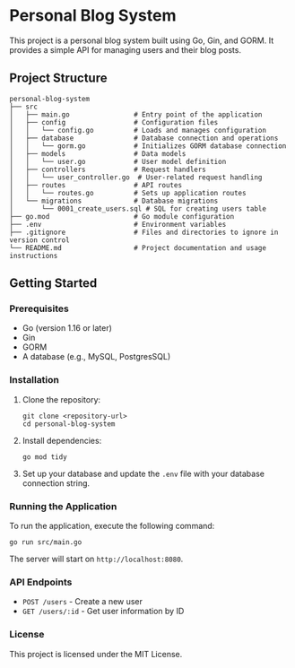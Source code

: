# Personal Blog System

This project is a personal blog system built using Go, Gin, and GORM. It provides a simple API for managing users and their blog posts.

## Project Structure

```
personal-blog-system
├── src
│   ├── main.go                # Entry point of the application
│   ├── config                 # Configuration files
│   │   └── config.go          # Loads and manages configuration
│   ├── database               # Database connection and operations
│   │   └── gorm.go            # Initializes GORM database connection
│   ├── models                 # Data models
│   │   └── user.go            # User model definition
│   ├── controllers            # Request handlers
│   │   └── user_controller.go  # User-related request handling
│   ├── routes                 # API routes
│   │   └── routes.go          # Sets up application routes
│   └── migrations             # Database migrations
│       └── 0001_create_users.sql # SQL for creating users table
├── go.mod                     # Go module configuration
├── .env                       # Environment variables
├── .gitignore                 # Files and directories to ignore in version control
└── README.md                  # Project documentation and usage instructions
```

## Getting Started

### Prerequisites

- Go (version 1.16 or later)
- Gin
- GORM
- A database (e.g., MySQL, PostgresSQL)

### Installation

1. Clone the repository:

   ```
   git clone <repository-url>
   cd personal-blog-system
   ```

2. Install dependencies:

   ```
   go mod tidy
   ```

3. Set up your database and update the `.env` file with your database connection string.

### Running the Application

To run the application, execute the following command:

```
go run src/main.go
```

The server will start on `http://localhost:8080`.

### API Endpoints

- `POST /users` - Create a new user
- `GET /users/:id` - Get user information by ID

### License

This project is licensed under the MIT License.